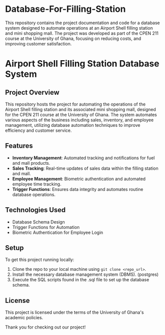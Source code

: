 # Database-For-Filling-Station
This repository contains the project documentation and code for a database system designed to automate operations at an Airport Shell filling station and mini shopping mall. The project was developed as part of the CPEN 211 course at the University of Ghana, focusing on reducing costs, and improving customer satisfaction.

# Airport Shell Filling Station Database System

## Project Overview
This repository hosts the project for automating the operations of the Airport Shell filling station and its associated mini shopping mall, designed for the CPEN 211 course at the University of Ghana. The system automates various aspects of the business including sales, inventory, and employee management, utilizing database automation techniques to improve efficiency and customer service.

## Features
- **Inventory Management**: Automated tracking and notifications for fuel and mall products.
- **Sales Tracking**: Real-time updates of sales data within the filling station and mall.
- **Employee Management**: Biometric authentication and automated employee time tracking.
- **Trigger Functions**: Ensures data integrity and automates routine database operations.

## Technologies Used
- Database Schema Design
- Trigger Functions for Automation
- Biometric Authentication for Employee Login

## Setup
To get this project running locally:
1. Clone the repo to your local machine using `git clone <repo_url>`.
2. Install the necessary database management system (DBMS). (postgres)
3. Execute the SQL scripts found in the .sql file to set up the database schema.

## License
This project is licensed under the terms of the University of Ghana's academic policies.

Thank you for checking out our project!

